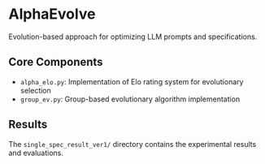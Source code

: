 # AlphaEvolve

Evolution-based approach for optimizing LLM prompts and specifications.

## Core Components
- `alpha_elo.py`: Implementation of Elo rating system for evolutionary selection
- `group_ev.py`: Group-based evolutionary algorithm implementation

## Results
The `single_spec_result_ver1/` directory contains the experimental results and evaluations.
